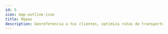 ```yaml
---
id: 5
icon: map-outline-icon
title: Mapas
description: Georeferencia a tus clientes, optimiza rutas de transporte, visualiza en tiempo real tus activos en movimiento, y mucho más.
---
```


